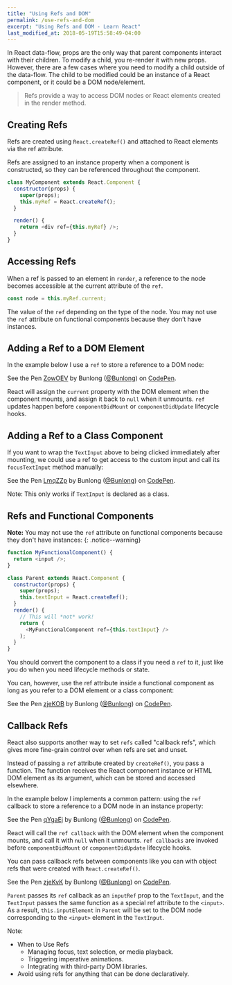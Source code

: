 ```yaml
---
title: "Using Refs and DOM"
permalink: /use-refs-and-dom
excerpt: "Using Refs and DOM - Learn React"
last_modified_at: 2018-05-19T15:58:49-04:00
---
```


In React data-flow, props are the only way that parent components interact with their children. To modify a child, you re-render it with new props. However, there are a few cases where you need to modify a child outside of the data-flow. The child to be modified could be an instance of a React component, or it could be a DOM node/element.

> Refs provide a way to access DOM nodes or React elements created in the render method.

## Creating Refs

Refs are created using `React.createRef()` and attached to React elements via the ref attribute.

Refs are assigned to an instance property when a component is constructed, so they can be referenced throughout the component.

```javascript
class MyComponent extends React.Component {
  constructor(props) {
    super(props);
    this.myRef = React.createRef();
  }

  render() {
    return <div ref={this.myRef} />;
  }
}
```

## Accessing Refs

When a ref is passed to an element in `render`, a reference to the node becomes accessible at the current attribute of the `ref`.

```javascript
const node = this.myRef.current;
```

The value of the `ref` depending on the type of the node. You may not use the `ref` attribute on functional components because they don’t have instances.

## Adding a Ref to a DOM Element

In the example below I use a `ref` to store a reference to a DOM node:

<p data-height="265" data-theme-id="dark" data-slug-hash="ZowOEV" data-default-tab="js,result" data-user="Bunlong" data-embed-version="2" data-pen-title="ZowOEV" class="codepen">See the Pen <a href="https://codepen.io/Bunlong/pen/ZowOEV/">ZowOEV</a> by Bunlong (<a href="https://codepen.io/Bunlong">@Bunlong</a>) on <a href="https://codepen.io">CodePen</a>.</p>
<script async src="https://static.codepen.io/assets/embed/ei.js"></script>

React will assign the `current` property with the DOM element when the component mounts, and assign it back to `null` when it unmounts. `ref` updates happen before `componentDidMount` or `componentDidUpdate` lifecycle hooks.

## Adding a Ref to a Class Component

If you want to wrap the `TextInput` above to being clicked immediately after mounting, we could use a ref to get access to the custom input and call its `focusTextInput` method manually:

<p data-height="265" data-theme-id="dark" data-slug-hash="LmqZZp" data-default-tab="js,result" data-user="Bunlong" data-embed-version="2" data-pen-title="LmqZZp" class="codepen">See the Pen <a href="https://codepen.io/Bunlong/pen/LmqZZp/">LmqZZp</a> by Bunlong (<a href="https://codepen.io/Bunlong">@Bunlong</a>) on <a href="https://codepen.io">CodePen</a>.</p>
<script async src="https://static.codepen.io/assets/embed/ei.js"></script>

Note: This only works if `TextInput` is declared as a class.

## Refs and Functional Components

**Note:** You may not use the `ref` attribute on functional components because they don't have instances:
{: .notice--warning}

```javascript
function MyFunctionalComponent() {
  return <input />;
}

class Parent extends React.Component {
  constructor(props) {
    super(props);
    this.textInput = React.createRef();
  }
  render() {
    // This will *not* work!
    return (
      <MyFunctionalComponent ref={this.textInput} />
    );
  }
}
```

You should convert the component to a class if you need a `ref` to it, just like you do when you need lifecycle methods or state.

You can, however, use the ref attribute inside a functional component as long as you refer to a DOM element or a class component:

<p data-height="265" data-theme-id="dark" data-slug-hash="zjeKOB" data-default-tab="js,result" data-user="Bunlong" data-embed-version="2" data-pen-title="zjeKOB" class="codepen">See the Pen <a href="https://codepen.io/Bunlong/pen/zjeKOB/">zjeKOB</a> by Bunlong (<a href="https://codepen.io/Bunlong">@Bunlong</a>) on <a href="https://codepen.io">CodePen</a>.</p>
<script async src="https://static.codepen.io/assets/embed/ei.js"></script>

## Callback Refs

React also supports another way to set `refs` called "callback refs", which gives more fine-grain control over when refs are set and unset.

Instead of passing a `ref` attribute created by `createRef()`, you pass a function. The function receives the React component instance or HTML DOM element as its argument, which can be stored and accessed elsewhere.

In the example below I implements a common pattern: using the `ref` callback to store a reference to a DOM node in an instance property:

<p data-height="265" data-theme-id="dark" data-slug-hash="qYgaEj" data-default-tab="js,result" data-user="Bunlong" data-embed-version="2" data-pen-title="qYgaEj" class="codepen">See the Pen <a href="https://codepen.io/Bunlong/pen/qYgaEj/">qYgaEj</a> by Bunlong (<a href="https://codepen.io/Bunlong">@Bunlong</a>) on <a href="https://codepen.io">CodePen</a>.</p>
<script async src="https://static.codepen.io/assets/embed/ei.js"></script>

React will call the `ref callback` with the DOM element when the component mounts, and call it with `null` when it unmounts. `ref callbacks` are invoked before `componentDidMount` or `componentDidUpdate` lifecycle hooks.

You can pass callback refs between components like you can with object refs that were created with `React.createRef()`.

<p data-height="265" data-theme-id="dark" data-slug-hash="zjeKvK" data-default-tab="js,result" data-user="Bunlong" data-embed-version="2" data-pen-title="zjeKvK" class="codepen">See the Pen <a href="https://codepen.io/Bunlong/pen/zjeKvK/">zjeKvK</a> by Bunlong (<a href="https://codepen.io/Bunlong">@Bunlong</a>) on <a href="https://codepen.io">CodePen</a>.</p>
<script async src="https://static.codepen.io/assets/embed/ei.js"></script>

`Parent` passes its `ref` callback as an `inputRef` prop to the `TextInput`, and the `TextInput` passes the same function as a special ref attribute to the `<input>`. As a result, `this.inputElement` in `Parent` will be set to the DOM node corresponding to the `<input>` element in the `TextInput`.

Note:

* When to Use Refs
  * Managing focus, text selection, or media playback.
  * Triggering imperative animations.
  * Integrating with third-party DOM libraries.
* Avoid using refs for anything that can be done declaratively.
